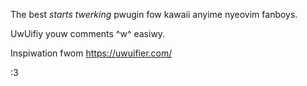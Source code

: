 The best *starts twerking* pwugin fow kawaii anyime nyeovim fanboys.

UwUifiy youw comments ^w^ easiwy.

Inspiwation fwom https://uwuifier.com/

:3
